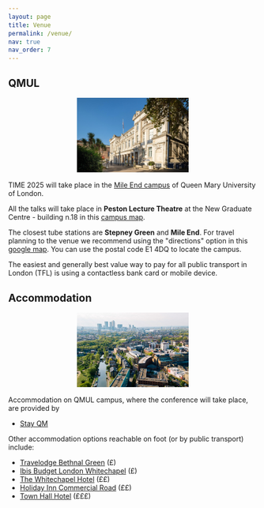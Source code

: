 ```yaml
---
layout: page
title: Venue
permalink: /venue/
nav: true
nav_order: 7
---
```


## QMUL

<p style="text-align: center"><img src="../assets/img/qb.jpg" width="45%"></p>

TIME 2025 will take place in the [Mile End campus](https://www.qmul.ac.uk/about/howtofindus/mileend/index.html) of Queen Mary University of London.

All the talks will take place in **Peston Lecture Theatre** at the New Graduate Centre - building n.18 in this [campus map](https://assets.qmul.ac.uk/docs/about/26065.pdf).

The closest tube stations are **Stepney Green** and **Mile End**. For travel planning to the venue we recommend using the "directions" option in this [google map](https://maps.app.goo.gl/UdAfrhAvDUUkefqS6). You can use the postal code E1 4DQ to locate the campus. 

The easiest and generally best value way to pay for all public transport in London (TFL) is using a contactless bank card or mobile device.

## Accommodation

<p style="text-align: center"><img src="../assets/img/qm.jpg" width="45%"></p>

Accommodation on QMUL campus, where the conference will take place, are provided by
- [Stay QM](https://www.qmaccommodation.co.uk/)

Other accommodation options reachable on foot (or by public transport) include:
- [Travelodge Bethnal Green](https://www.travelodge.co.uk/hotels/571/London-Bethnal-Green-hotel) (£)
- [Ibis Budget London Whitechapel](https://all.accor.com/hotel/8033/index.en.shtml?utm_term=mar&gclid=CjwKCAjwp8--BhBREiwAj7og1yhfYyrFg5RyVt6dWaiEb2Q5ptX-ikiNHziv6oNthNDLwY3fREafkRoCdncQAvD_BwE&utm_campaign=ppc-ibb-mar-goo-uk-en-uk_ai-mix-sear&utm_medium=cpc&utm_content=uk-en-GB-V2352&utm_source=google) (£)
- [The Whitechapel Hotel](https://thewhitechapelhotel.com/) (££)
- [Holiday Inn Commercial Road](https://holidayinn.reservationscenter.com/hotel/holiday-inn-london-whitechapel-an-ihg-hotel-5-cavell-street-london?modal&gad_source=1&gclid=CjwKCAjwp8--BhBREiwAj7og14LC7fLi7-2nk7kW2BJTy9bA60hOTe0X0MoHWMX6BXQxH1ngMqb5RRoCRzoQAvD_BwE) (££)
- [Town Hall Hotel](https://www.townhallhotel.com/home) (£££)
